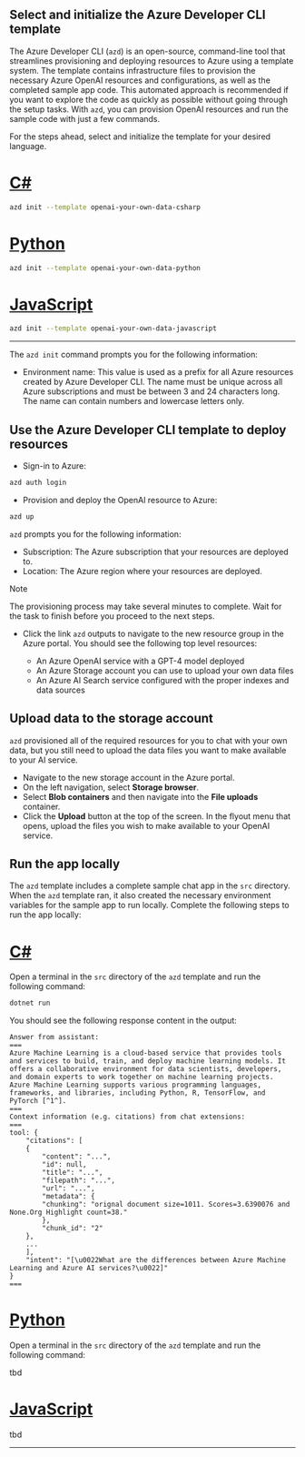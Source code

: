 ## Select and initialize the Azure Developer CLI template

The Azure Developer CLI (`azd`) is an open-source, command-line tool that streamlines provisioning and deploying resources to Azure using a template system. The template contains infrastructure files to provision the necessary Azure OpenAI resources and configurations, as well as the completed sample app code. This automated approach is recommended if you want to explore the code as quickly as possible without going through the setup tasks. With `azd`, you can provision OpenAI resources and run the sample code with just a few commands.

For the steps ahead, select and initialize the template for your desired language.

# [C#](#tab/csharp)

```bash
azd init --template openai-your-own-data-csharp
```

# [Python](#tab/python)

```bash
azd init --template openai-your-own-data-python
```

# [JavaScript](#tab/javascript)

```bash
azd init --template openai-your-own-data-javascript
```

---

The `azd init` command prompts you for the following information:

* Environment name: This value is used as a prefix for all Azure resources created by Azure Developer CLI. The name must be unique across all Azure subscriptions and must be between 3 and 24 characters long. The name can contain numbers and lowercase letters only.

## Use the Azure Developer CLI template to deploy resources

* Sign-in to Azure:

```bash
azd auth login
```

* Provision and deploy the OpenAI resource to Azure:

```bash
azd up
```

`azd` prompts you for the following information:

* Subscription: The Azure subscription that your resources are deployed to.
* Location: The Azure region where your resources are deployed.

> [!NOTE]
> The provisioning process may take several minutes to complete. Wait for the task to finish before you proceed to the next steps.
    
* Click the link `azd` outputs to navigate to the new resource group in the Azure portal. You should see the following top level resources:

    * An Azure OpenAI service with a GPT-4 model deployed
    * An Azure Storage account you can use to upload your own data files
    * An Azure AI Search service configured with the proper indexes and data sources

## Upload data to the storage account

`azd` provisioned all of the required resources for you to chat with your own data, but you still need to upload the data files you want to make available to your AI service.

* Navigate to the new storage account in the Azure portal.
* On the left navigation, select **Storage browser**.
* Select **Blob containers** and then navigate into the **File uploads** container.
* Click the **Upload** button at the top of the screen. In the flyout menu that opens, upload the files you wish to make available to your OpenAI service.

## Run the app locally

The `azd` template includes a complete sample chat app in the `src` directory. When the `azd` template ran, it also created the necessary environment variables for the sample app to run locally. Complete the following steps to run the app locally:

# [C#](#tab/csharp)

Open a terminal in the `src` directory of the `azd` template and run the following command:

```bash
dotnet run
```

You should see the following response content in the output:

```output
Answer from assistant:
===
Azure Machine Learning is a cloud-based service that provides tools and services to build, train, and deploy machine learning models. It offers a collaborative environment for data scientists, developers, and domain experts to work together on machine learning projects. Azure Machine Learning supports various programming languages, frameworks, and libraries, including Python, R, TensorFlow, and PyTorch [^1^].
===
Context information (e.g. citations) from chat extensions:
===
tool: {
    "citations": [
    {
        "content": "...",
        "id": null,
        "title": "...",
        "filepath": "...",
        "url": "...",
        "metadata": {
        "chunking": "orignal document size=1011. Scores=3.6390076 and None.Org Highlight count=38."
        },
        "chunk_id": "2"
    },
    ...
    ],
    "intent": "[\u0022What are the differences between Azure Machine Learning and Azure AI services?\u0022]"
}
===
```

# [Python](#tab/python)

Open a terminal in the `src` directory of the `azd` template and run the following command:

tbd

# [JavaScript](#tab/javascript)

tbd

---
